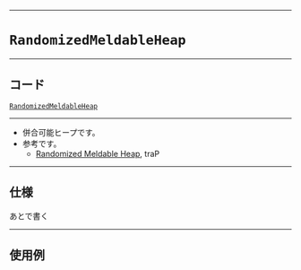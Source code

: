 _____

# `RandomizedMeldableHeap`

_____

## コード

[`RandomizedMeldableHeap`](https://github.com/titanium-22/Library_py/blob/main/DataStructures/Heap/RandomizedMeldableHeap.py)

_____

- 併合可能ヒープです。
- 参考です。
  - [Randomized Meldable Heap](https://trap.jp/post/1050/), traP


_____

## 仕様

あとで書く

_____

## 使用例

```python
```

